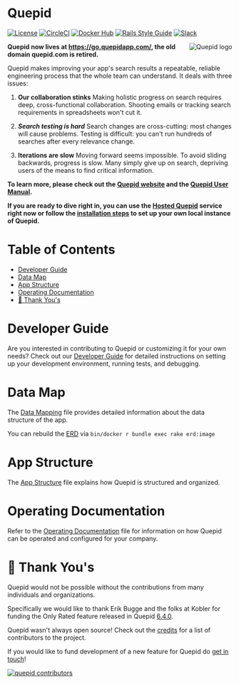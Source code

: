 
# Quepid

[![License](https://img.shields.io/badge/License-Apache%202.0-blue.svg)](https://opensource.org/licenses/Apache-2.0)
[![CircleCI](https://circleci.com/gh/o19s/quepid.svg?style=svg)](https://circleci.com/gh/o19s/quepid)
[![Docker Hub](https://img.shields.io/docker/pulls/o19s/quepid.svg)](https://hub.docker.com/r/o19s/quepid/ "Docker Pulls")
[![Rails Style Guide](https://img.shields.io/badge/code_style-rubocop-brightgreen.svg)](https://github.com/rubocop-hq/rubocop-rails)
[![Slack](https://img.shields.io/badge/slack--channel-blue?logo=slack)](https://www.opensourceconnections.com/slack)

<img src="https://quepidapp.com/images/logo.png" alt="Quepid logo" title="Quepid" align="right" />

**Quepid now lives at https://go.quepidapp.com/, the old domain quepid.com is retired.**

Quepid makes improving your app's search results a repeatable, reliable engineering process that the whole team can understand. It deals with three issues:

1. **Our collaboration stinks** Making holistic progress on search requires deep, cross-functional collaboration. Shooting emails or tracking search requirements in spreadsheets won't cut it.

2. ***Search testing is hard*** Search changes are cross-cutting: most changes will cause problems. Testing is difficult: you can't run hundreds of searches after every relevance change.

3. **Iterations are slow** Moving forward seems impossible. To avoid sliding backwards, progress is slow. Many simply give up on search, depriving users of the means to find critical information.


**To learn more, please check out the [Quepid website](https://www.quepidapp.com) and the [Quepid User Manual](https://quepid-docs.dev.o19s.com/2/quepid).**

**If you are ready to dive right in, you can use the [Hosted Quepid](https://go.quepidapp.com) service right now or follow the [installation steps](https://quepid-docs.dev.o19s.com/2/quepid/61/how-to-deploy-quepid-locally) to set up your own local instance of Quepid.**

# Table of Contents

<!-- MarkdownTOC levels="1,2" autolink=true bracket=round -->

- [Developer Guide](#developer-guide)
- [Data Map](#data-map)
- [App Structure](#app-structure)
- [Operating Documentation](#operating-documentation)
- [🙏 Thank You's](#-thank-yous)

<!-- /MarkdownTOC -->

# Developer Guide

Are you interested in contributing to Quepid or customizing it for your own needs? Check out our [Developer Guide](DEVELOPER_GUIDE.md) for detailed instructions on setting up your development environment, running tests, and debugging.

# Data Map

The [Data Mapping](docs/data_mapping.md) file provides detailed information about the data structure of the app.

You can rebuild the [ERD](docs/erd.png) via `bin/docker r bundle exec rake erd:image`

# App Structure

The [App Structure](docs/app_structure.md) file explains how Quepid is structured and organized.

# Operating Documentation

Refer to the [Operating Documentation](docs/operating_documentation.md) file for information on how Quepid can be operated and configured for your company.

# 🙏 Thank You's

Quepid would not be possible without the contributions from many individuals and organizations.

Specifically we would like to thank Erik Bugge and the folks at Kobler for funding the Only Rated feature released in Quepid [6.4.0](https://github.com/o19s/quepid/releases/tag/v6.4.0).

Quepid wasn't always open source! Check out the [credits](docs/credits.md) for a list of contributors to the project.

If you would like to fund development of a new feature for Quepid do [get in touch](http://www.opensourceconnections.com/contact/)!

[![quepid  contributors](https://contrib.rocks/image?repo=o19s/quepid&max=2000)](https://github.com/o19s/quepid/graphs/contributors)
